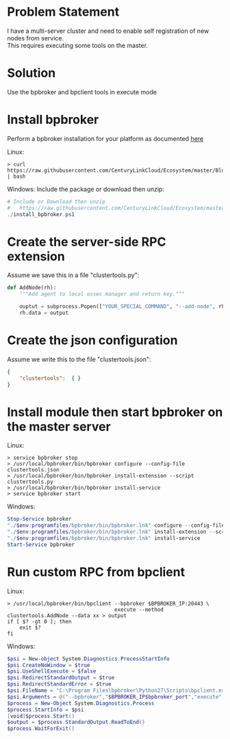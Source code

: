 # Problem Statement

I have a multi-server cluster and need to enable self registration of new nodes from service.  
This requires executing some tools
on the master.


# Solution

Use the bpbroker and bpclient tools in execute mode

# Install bpbroker
Perform a bpbroker installation for your platform as documented [here](../README.md#installing)

Linux:
```shell
> curl https://raw.githubusercontent.com/CenturyLinkCloud/Ecosystem/master/Blueprints/Public%20Blueprint%20Source/BP%20Broker/Linux/install_bpbroker.sh | bash
```

Windows:
Include the package or download then unzip: 
```powershell
# Include or Download then unzip
#   https://raw.githubusercontent.com/CenturyLinkCloud/Ecosystem/master/Blueprints/Public Blueprint Source/BP Broker/Blueprints_Completed_Packages/Windows_bpbroker.zip
./install_bpbroker.ps1
```

# Create the server-side RPC extension
Assume we save this in a file "clustertools.py":

```python
def AddNode(rh):
    """Add agent to local ossec manager and return key."""

    ouptut = subprocess.Popen(["YOUR_SPECIAL_COMMAND", "--add-node", rh.RequestingHost()], stdout=subprocess.PIPE).communicate()
    rh.data = output
```

# Create the json configuration
Assume we  write this to the file "clustertools.json":

```json
{
    "clustertools":  { }
}
```


# Install module then start bpbroker on the master server

Linux:
```shell
> service bpbroker stop
> /usr/local/bpbroker/bin/bpbroker configure --config-file clustertools.json
> /usr/local/bpbroker/bin/bpbroker install-extension --script clustertools.py
> /usr/local/bpbroker/bin/bpbroker install-service
> service bpbroker start
```

Windows:
```powershell
Stop-Service bpbroker
"./$env:programfiles/bpbroker/bin/bpbroker.lnk" configure --config-file clustertools.json
"./$env:programfiles/bpbroker/bin/bpbroker.lnk" install-extension --script clustertools.py
"./$env:programfiles/bpbroker/bin/bpbroker.lnk" install-service
Start-Service bpbroker
```

# Run custom RPC from bpclient

Linux:
```shell
> /usr/local/bpbroker/bin/bpclient --bpbroker $BPBROKER_IP:20443 \
                                   execute --method clustertools.AddNode --data xx > output
if [ $? -gt 0 ]; then
	exit $?
fi
```

Windows:
```powershell
$psi = New-object System.Diagnostics.ProcessStartInfo 
$psi.CreateNoWindow = $true 
$psi.UseShellExecute = $false 
$psi.RedirectStandardOutput = $true 
$psi.RedirectStandardError = $true 
$psi.FileName = "C:\Program Files\bpbroker\Python27\Scripts\bpclient.exe" 
$psi.Arguments = @("--bpbroker","$BPBROKER_IP$bpbroker_port","execute","--method","clustertools.AddNode","--data","xx") 
$process = New-Object System.Diagnostics.Process 
$process.StartInfo = $psi 
[void]$process.Start()
$output = $process.StandardOutput.ReadToEnd() 
$process.WaitForExit()
```

